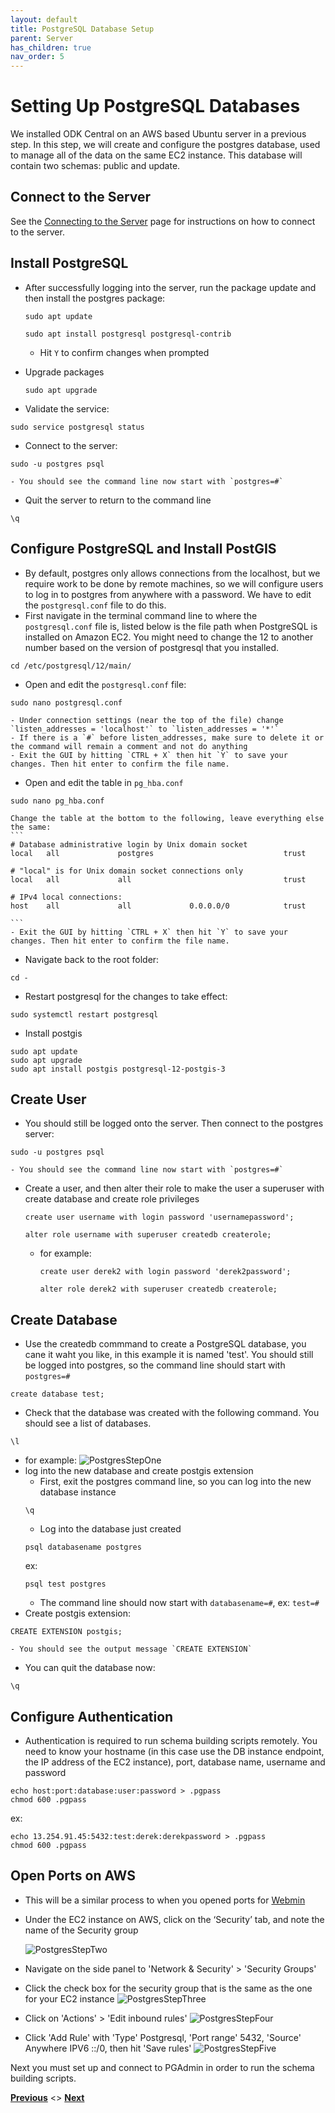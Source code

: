 ```yaml
---
layout: default
title: PostgreSQL Database Setup
parent: Server
has_children: true
nav_order: 5
---
```

# Setting Up PostgreSQL Databases
We installed ODK Central on an AWS based Ubuntu server in a previous step. In this step, we will create and configure the postgres database, used to manage all of the data on the same EC2 instance. This database will contain two schemas: public and update.

## Connect to the Server
See the [Connecting to the Server](PuTTY_Setup.html) page for instructions on how to connect to the server.

## Install PostgreSQL
- After successfully logging into the server, run the package update and then install the postgres package:

    ```
    sudo apt update

    sudo apt install postgresql postgresql-contrib
    ```

    - Hit `Y` to confirm changes when prompted
- Upgrade packages

    ```
    sudo apt upgrade
    ```
- Validate the service:
```
sudo service postgresql status
```
- Connect to the server:
```
sudo -u postgres psql
```
    - You should see the command line now start with `postgres=#`
- Quit the server to return to the command line
```
\q
```

## Configure PostgreSQL and Install PostGIS
- By default, postgres only allows connections from the localhost, but we require work to be done by remote machines, so we will configure users to log in to postgres from anywhere with a password. We have to edit the `postgresql.conf` file to do this.
- First navigate in the terminal command line to where the `postgresql.conf` file is, listed below is the file path when PostgreSQL is installed on Amazon EC2. You might need to change the 12 to another number based on the version of postgresql that you installed.
```
cd /etc/postgresql/12/main/
```
- Open and edit the `postgresql.conf` file:
```
sudo nano postgresql.conf
```
    - Under connection settings (near the top of the file) change `listen_addresses = 'localhost'` to `listen_addresses = '*'`
    - If there is a `#` before listen_addresses, make sure to delete it or the command will remain a comment and not do anything
    - Exit the GUI by hitting `CTRL + X` then hit `Y` to save your changes. Then hit enter to confirm the file name.
- Open and edit the table in `pg_hba.conf`
```
sudo nano pg_hba.conf
```
    Change the table at the bottom to the following, leave everything else the same:
    ```
    # Database administrative login by Unix domain socket
    local   all             postgres                             trust

    # "local" is for Unix domain socket connections only
    local   all             all                                  trust

    # IPv4 local connections:
    host    all             all             0.0.0.0/0            trust

    ```
    - Exit the GUI by hitting `CTRL + X` then hit `Y` to save your changes. Then hit enter to confirm the file name.
- Navigate back to the root folder:
```
cd -
```
- Restart postgresql for the changes to take effect:
```
sudo systemctl restart postgresql
```
- Install postgis
```
sudo apt update
sudo apt upgrade
sudo apt install postgis postgresql-12-postgis-3
```

## Create User
- You should still be logged onto the server. Then connect to the postgres server:
```
sudo -u postgres psql
```
    - You should see the command line now start with `postgres=#`
- Create a user, and then alter their role to make the user a superuser with create database and create role privileges
    ```
    create user username with login password 'usernamepassword';

    alter role username with superuser createdb createrole;
    ```

    - for example:
        ```
        create user derek2 with login password 'derek2password';

        alter role derek2 with superuser createdb createrole;
        ```

## Create Database
- Use the createdb commmand to create a PostgreSQL database, you cane it waht you like, in this example it is named 'test'. You should still be logged into postgres, so the command line should start with `postgres=#`
```
create database test;
```
- Check that the database was created with the following command. You should see a list of databases.
```
\l
```
- for example:
    ![PostgresStepOne](serverAssets/PostgresStepOne.png)
- log into the new database and create postgis extension
    - First, exit the postgres command line, so you can log into the new database instance
    ```
    \q
    ```
    - Log into the database just created
    ```
    psql databasename postgres
    ```
    ex:
    ```
    psql test postgres
    ```
    - The command line should now start with `databasename=#`, ex: `test=#`
- Create postgis extension:
```
CREATE EXTENSION postgis;
```
    - You should see the output message `CREATE EXTENSION`
- You can quit the database now:
```
\q
```

## Configure Authentication
- Authentication is required to run schema building scripts remotely. You need to know your hostname (in this case use the DB instance endpoint, the IP address of the EC2 instance), port, database name, username and password
```
echo host:port:database:user:password > .pgpass
chmod 600 .pgpass
```
ex:
```
echo 13.254.91.45:5432:test:derek:derekpassword > .pgpass
chmod 600 .pgpass
```

## Open Ports on AWS
- This will be a similar process to when you opened ports for [Webmin](Webmin_Setup.html)
- Under the EC2 instance on AWS, click on the ‘Security’ tab, and note the name of the Security group

    ![PostgresStepTwo](serverAssets/PostgresStepTwo.png)
- Navigate on the side panel to 'Network & Security' > 'Security Groups'
- Click the check box for the security group that is the same as the one for your EC2 instance
![PostgresStepThree](serverAssets/PostgresStepThree.png)
- Click on 'Actions' > 'Edit inbound rules'
![PostgresStepFour](serverAssets/PostgresStepFour.png)
- Click 'Add Rule' with 'Type' Postgresql, 'Port range' 5432, 'Source' Anywhere IPV6 ::/0, then hit 'Save rules'
![PostgresStepFive](serverAssets/PostgresStepFive.png)

Next you must set up and connect to PGAdmin in order to run the schema building scripts.

**[Previous](NavigatingWebmin.html)** <> **[Next](PGAdmin.html)**
